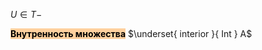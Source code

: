 $U\in T-$


<mark style="background: #FFB86CA6;">**Внутренность множества**</mark>
	$\underset{ interior }{ Int } A$